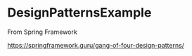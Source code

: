 # DesignPatternsExample
From Spring Framework

https://springframework.guru/gang-of-four-design-patterns/
